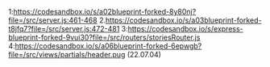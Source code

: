 1:https://codesandbox.io/s/a02blueprint-forked-8y80nj?file=/src/server.js:461-468
2.https://codesandbox.io/s/a03blueprint-forked-t8jfq7?file=/src/server.js:472-481
3:https://codesandbox.io/s/express-blueprint-forked-9vui30?file=/src/routers/storiesRouter.js
4:https://codesandbox.io/s/a06blueprint-forked-6epwgb?file=/src/views/partials/header.pug (22.07.04)